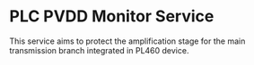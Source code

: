 # PLC PVDD Monitor Service

This service aims to protect the amplification stage for the main transmission branch integrated in PL460 device.
